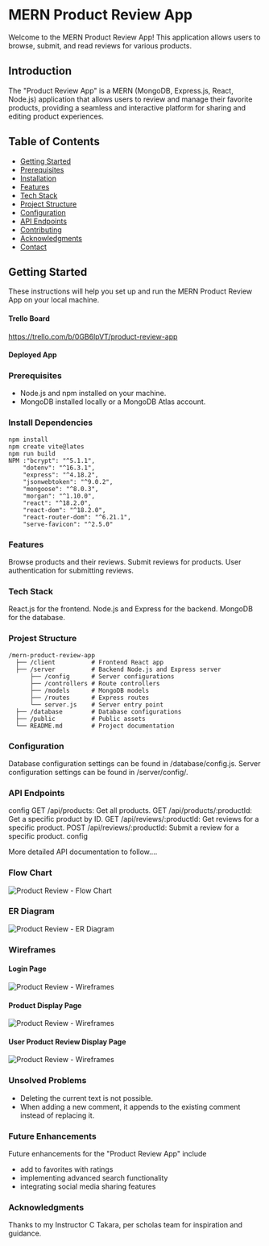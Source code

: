 # MERN Product Review App

Welcome to the MERN Product Review App! This application allows users to browse, submit, and read reviews for various products.

## Introduction

The "Product Review App" is a MERN (MongoDB, Express.js, React, Node.js) application that allows users to review and manage their favorite products, providing a seamless and interactive platform for sharing and editing product experiences.

## Table of Contents

- [Getting Started](#getting-started)
- [Prerequisites](#prerequisites)
- [Installation](#installation)
- [Features](#features)
- [Tech Stack](#tech-stack)
- [Project Structure](#project-structure)
- [Configuration](#configuration)
- [API Endpoints](#api-endpoints)
- [Contributing](#contributing)
- [Acknowledgments](#acknowledgments)
- [Contact](#contact)

## Getting Started

These instructions will help you set up and run the MERN Product Review App on your local machine.

#### Trello Board
https://trello.com/b/0GB6lpVT/product-review-app

#### Deployed App


### Prerequisites

- Node.js and npm installed on your machine.
- MongoDB installed locally or a MongoDB Atlas account.

### Install Dependencies

```console
npm install
npm create vite@lates
npm run build
NPM :"bcrypt": "^5.1.1",
    "dotenv": "^16.3.1",
    "express": "^4.18.2",
    "jsonwebtoken": "^9.0.2",
    "mongoose": "^8.0.3",
    "morgan": "^1.10.0",
    "react": "^18.2.0",
    "react-dom": "^18.2.0",
    "react-router-dom": "^6.21.1",
    "serve-favicon": "^2.5.0"
```

### Features
Browse products and their reviews.
Submit reviews for products.
User authentication for submitting reviews.


### Tech Stack
React.js for the frontend.
Node.js and Express for the backend.
MongoDB for the database.

### Projest Structure

```console
/mern-product-review-app
  ├── /client          # Frontend React app
  ├── /server          # Backend Node.js and Express server
      ├── /config      # Server configurations
      ├── /controllers # Route controllers
      ├── /models      # MongoDB models
      ├── /routes      # Express routes
      └── server.js    # Server entry point
  ├── /database        # Database configurations
  ├── /public          # Public assets
  └── README.md        # Project documentation
```

### Configuration 
Database configuration settings can be found in /database/config.js.
Server configuration settings can be found in /server/config/.

### API Endpoints
config
GET /api/products: Get all products.
GET /api/products/:productId: Get a specific product by ID.
GET /api/reviews/:productId: Get reviews for a specific product.
POST /api/reviews/:productId: Submit a review for a specific product.
config

More detailed API documentation to follow....

### Flow Chart

![Product Review - Flow Chart](specs/flowchart-prod-review.jpg)

### ER Diagram

![Product Review - ER Diagram](specs/er-prod-review.jpg)

### Wireframes

#### Login Page

![Product Review - Wireframes](specs/wireframe-001.png)

#### Product Display Page

![Product Review - Wireframes](specs/wireframe-002.png)

#### User Product Review Display Page

![Product Review - Wireframes](specs/wireframe-003.png)

### Unsolved Problems
  - Deleting the current text is not possible.
  - When adding a new comment, it appends to the existing comment instead of replacing it.

### Future Enhancements
Future enhancements for the "Product Review App" include 
  - add to favorites with ratings
  - implementing advanced search functionality
  - integrating social media sharing features

### Acknowledgments
Thanks to my Instructor C Takara, per scholas team for inspiration and guidance.